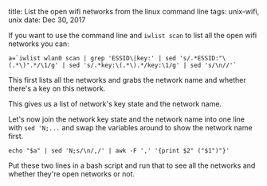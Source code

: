 title: List the open wifi networks from the linux command line
tags: unix-wifi, unix
date: Dec 30, 2017

If you want to use the command line and `iwlist scan` to list all the open wifi networks you can:

```
a=`iwlist wlan0 scan | grep 'ESSID\|key:' | sed 's/.*ESSID:"\(.*\)".*/\1/g' | sed 's/.*key:\(.*\).*/key:\1/g' | sed 's/\n//'`
```

This first lists all the networks and grabs the network name and whether there's a key on this network.

This gives us a list of network's key state and the network name.

Let's now join the network key state and the network name into one line with `sed 'N;...` and swap the variables around to show the network name first.

```
echo "$a" | sed 'N;s/\n/,/' | awk -F ',' '{print $2" ("$1")"}'
```

Put these two lines in a bash script and run that to see all the networks and whether they're open networks or not.

